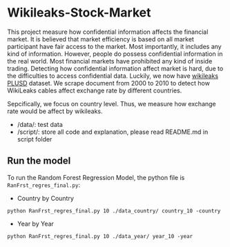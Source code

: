 # Wikileaks-Stock-Market
This project measure how confidential information affects the financial market. It is believed that market efficiency is based on all market participant have fair access to the market. Most importantly, it includes any kind of information. However, people do possess confidential information in the real world. Most financial markets have prohibited any kind of inside trading. Detecting how confidential information affect market is hard, due to the difficulties to access confidential data. Luckily, we now have [wikileaks PLUSD](https://wikileaks.org/plusd/about/) dataset. We scrape document from 2000 to 2010 to detect how WikiLeaks cables affect exchange rate by different countries.


Sepcifically, we focus on country level. Thus, we measure how exchange rate would be affect by wikileaks.
- /data/: test data
- /script/: store all code and explanation, please read README.md in script folder


## Run the model
To run the Random Forest Regression Model, the python file is `RanFrst_regres_final.py`:
- Country by Country
```
python RanFrst_regres_final.py 10 ./data_country/ country_10 -country
```
- Year by Year
```
python RanFrst_regres_final.py 10 ./data_year/ year_10 -year
```

